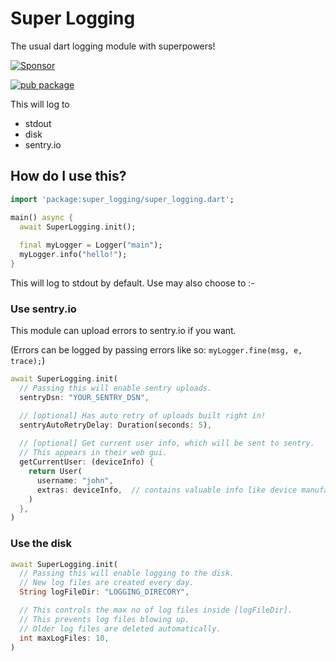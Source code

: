 # Super Logging

The usual dart logging module with superpowers!

[![Sponsor](https://img.shields.io/badge/Sponsor-jaaga_labs-red.svg?style=for-the-badge)](https://www.jaaga.in/labs)

[![pub package](https://img.shields.io/pub/v/super_logging.svg?style=for-the-badge)](https://pub.dartlang.org/packages/super_logging)

This will log to
- stdout
- disk
- sentry.io

## How do I use this?

```dart
import 'package:super_logging/super_logging.dart';

main() async {
  await SuperLogging.init();
  
  final myLogger = Logger("main");
  myLogger.info("hello!");
}
```

This will log to stdout by default. Use may also choose to :-

### Use sentry.io

This module can upload errors to sentry.io if you want.

(Errors can be logged by passing errors like so: `myLogger.fine(msg, e, trace);`)

```dart
await SuperLogging.init(
  // Passing this will enable sentry uploads.
  sentryDsn: "YOUR_SENTRY_DSN",

  // [optional] Has auto retry of uploads built right in!
  sentryAutoRetryDelay: Duration(seconds: 5),
  
  // [optional] Get current user info, which will be sent to sentry.
  // This appears in their web gui.
  getCurrentUser: (deviceInfo) {
    return User(
      username: "john",
      extras: deviceInfo,  // contains valuable info like device manufacturer, model etc.
    )
  },
)
```

### Use the disk

```dart
await SuperLogging.init(
  // Passing this will enable logging to the disk.
  // New log files are created every day.
  String logFileDir: "LOGGING_DIRECORY",

  // This controls the max no of log files inside [logFileDir].
  // This prevents log files blowing up.
  // Older log files are deleted automatically.
  int maxLogFiles: 10,
)
```
